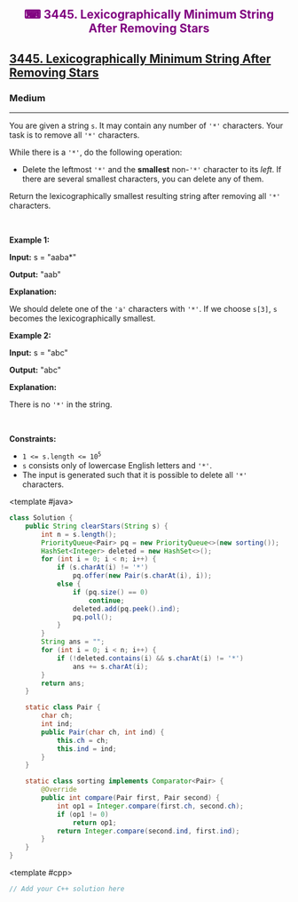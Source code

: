 <div align = "center">
<h style = "margin-bottom: 0px; margin-top: 0px; color : purple;" align = "center" class = "header">

## ⌨ 3445. Lexicographically Minimum String After Removing Stars

</h>
</div>

<h2><a href="https://leetcode.com/problems/lexicographically-minimum-string-after-removing-stars" target = "_blank">3445. Lexicographically Minimum String After Removing Stars</a></h2><h3>Medium</h3><hr><p>You are given a string <code>s</code>. It may contain any number of <code>&#39;*&#39;</code> characters. Your task is to remove all <code>&#39;*&#39;</code> characters.</p>

<p>While there is a <code>&#39;*&#39;</code>, do the following operation:</p>

<ul>
	<li>Delete the leftmost <code>&#39;*&#39;</code> and the <strong>smallest</strong> non-<code>&#39;*&#39;</code> character to its <em>left</em>. If there are several smallest characters, you can delete any of them.</li>
</ul>

<p>Return the <span data-keyword="lexicographically-smaller-string">lexicographically smallest</span> resulting string after removing all <code>&#39;*&#39;</code> characters.</p>

<p>&nbsp;</p>
<p><strong class="example">Example 1:</strong></p>

<div class="example-block">
<p><strong>Input:</strong> <span class="example-io">s = &quot;aaba*&quot;</span></p>

<p><strong>Output:</strong> <span class="example-io">&quot;aab&quot;</span></p>

<p><strong>Explanation:</strong></p>

<p>We should delete one of the <code>&#39;a&#39;</code> characters with <code>&#39;*&#39;</code>. If we choose <code>s[3]</code>, <code>s</code> becomes the lexicographically smallest.</p>
</div>

<p><strong class="example">Example 2:</strong></p>

<div class="example-block">
<p><strong>Input:</strong> <span class="example-io">s = &quot;abc&quot;</span></p>

<p><strong>Output:</strong> <span class="example-io">&quot;abc&quot;</span></p>

<p><strong>Explanation:</strong></p>

<p>There is no <code>&#39;*&#39;</code> in the string.<!-- notionvc: ff07e34f-b1d6-41fb-9f83-5d0ba3c1ecde --></p>
</div>

<p>&nbsp;</p>
<p><strong>Constraints:</strong></p>

<ul>
	<li><code>1 &lt;= s.length &lt;= 10<sup>5</sup></code></li>
	<li><code>s</code> consists only of lowercase English letters and <code>&#39;*&#39;</code>.</li>
	<li>The input is generated such that it is possible to delete all <code>&#39;*&#39;</code> characters.</li>
</ul>

<CodeTabs :languages="[ { name: 'C++', slot: 'cpp' }, { name: 'Java', slot: 'java' } ]">

<template #java>

```java
class Solution {
    public String clearStars(String s) {
        int n = s.length();
        PriorityQueue<Pair> pq = new PriorityQueue<>(new sorting());
        HashSet<Integer> deleted = new HashSet<>();
        for (int i = 0; i < n; i++) {
            if (s.charAt(i) != '*')
                pq.offer(new Pair(s.charAt(i), i));
            else {
                if (pq.size() == 0)
                    continue;
                deleted.add(pq.peek().ind);
                pq.poll();
            }
        }
        String ans = "";
        for (int i = 0; i < n; i++) {
            if (!deleted.contains(i) && s.charAt(i) != '*')
                ans += s.charAt(i);
        }
        return ans;
    }

    static class Pair {
        char ch;
        int ind;
        public Pair(char ch, int ind) {
            this.ch = ch;
            this.ind = ind;
        }
    }

    static class sorting implements Comparator<Pair> {
        @Override
        public int compare(Pair first, Pair second) {
            int op1 = Integer.compare(first.ch, second.ch);
            if (op1 != 0)
                return op1;
            return Integer.compare(second.ind, first.ind);
        }
    }
}
```

</template>

<template #cpp>

```cpp
// Add your C++ solution here
```

</template>

</CodeTabs>
